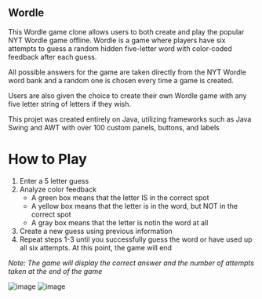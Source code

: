 ## Wordle

This Wordle game clone allows users to both create and play the popular NYT Wordle game offline. Wordle is a game where players have six attempts to guess a random hidden five-letter word with color-coded feedback after each guess.

All possible answers for the game are taken directly from the NYT Wordle word bank and a random one is chosen every time a game is created.

Users are also given the choice to create their own Wordle game with any five letter string of letters if they wish.

This projet was created entirely on Java, utilizing frameworks such as Java Swing and AWT with over 100 custom panels, buttons, and labels


# How to Play

1. Enter a 5 letter guess
2. Analyze color feedback
   - A green box means that the letter IS in the correct spot
   - A yellow box means that the letter is in the word, but NOT in the correct spot
   - A gray box means that the letter is notin the word at all
3. Create a new guess using previous information
4. Repeat steps 1-3 until you successfully guess the word or have used up all six attempts. At this point, the game will end

_Note: The game will display the correct answer and the number of attempts taken at the end of the game_


![image](https://github.com/user-attachments/assets/9fd2cd9f-f967-4d5b-89cb-15706f9d974f)
![image](https://github.com/user-attachments/assets/72f93d81-2376-4b3e-bcd3-48f9226e5ff8)


